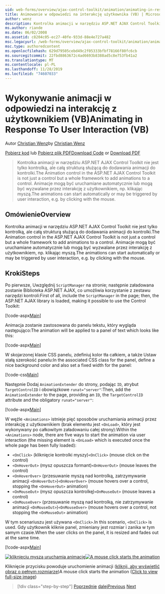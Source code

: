 ```yaml
---
uid: web-forms/overview/ajax-control-toolkit/animation/animating-in-response-to-user-interaction-vb
title: Animowanie w odpowiedzi na interakcję użytkownika (VB) | Microsoft Docs
author: wenz
description: Kontrolka animacji w narzędziu ASP.NET AJAX Control Toolkit nie jest tylko kontrolką, ale całą strukturą służącą do dodawania animacji do kontrolki. Animacje mogą być gwiazdką...
ms.author: riande
ms.date: 06/02/2008
ms.assetid: c8204c05-ec27-40fe-933d-88e4e727a482
msc.legacyurl: /web-forms/overview/ajax-control-toolkit/animation/animating-in-response-to-user-interaction-vb
msc.type: authoredcontent
ms.openlocfilehash: 629d79505cebd49c2f05333bfbf78166f80fc6cb
ms.sourcegitcommit: 22fbd8863672c4ad6693b8388ad5c8e753fb41a2
ms.translationtype: MT
ms.contentlocale: pl-PL
ms.lasthandoff: 11/28/2019
ms.locfileid: "74607033"
---
```

# <a name="animating-in-response-to-user-interaction-vb"></a><span data-ttu-id="cdaf4-104">Wykonywanie animacji w odpowiedzi na interakcję z użytkownikiem (VB)</span><span class="sxs-lookup"><span data-stu-id="cdaf4-104">Animating in Response To User Interaction (VB)</span></span>

<span data-ttu-id="cdaf4-105">Autor [Christian Wenz](https://github.com/wenz)</span><span class="sxs-lookup"><span data-stu-id="cdaf4-105">by [Christian Wenz](https://github.com/wenz)</span></span>

<span data-ttu-id="cdaf4-106">[Pobierz kod](https://download.microsoft.com/download/f/9/a/f9a26acd-8df4-4484-8a18-199e4598f411/Animation6.vb.zip) lub [Pobierz plik PDF](https://download.microsoft.com/download/6/7/1/6718d452-ff89-4d3f-a90e-c74ec2d636a3/animation6VB.pdf)</span><span class="sxs-lookup"><span data-stu-id="cdaf4-106">[Download Code](https://download.microsoft.com/download/f/9/a/f9a26acd-8df4-4484-8a18-199e4598f411/Animation6.vb.zip) or [Download PDF](https://download.microsoft.com/download/6/7/1/6718d452-ff89-4d3f-a90e-c74ec2d636a3/animation6VB.pdf)</span></span>

> <span data-ttu-id="cdaf4-107">Kontrolka animacji w narzędziu ASP.NET AJAX Control Toolkit nie jest tylko kontrolką, ale całą strukturą służącą do dodawania animacji do kontrolki.</span><span class="sxs-lookup"><span data-stu-id="cdaf4-107">The Animation control in the ASP.NET AJAX Control Toolkit is not just a control but a whole framework to add animations to a control.</span></span> <span data-ttu-id="cdaf4-108">Animacje mogą być uruchamiane automatycznie lub mogą być wyzwalane przez interakcję z użytkownikiem, np. klikając myszą.</span><span class="sxs-lookup"><span data-stu-id="cdaf4-108">The animations can start automatically or may be triggered by user interaction, e.g. by clicking with the mouse.</span></span>

## <a name="overview"></a><span data-ttu-id="cdaf4-109">Omówienie</span><span class="sxs-lookup"><span data-stu-id="cdaf4-109">Overview</span></span>

<span data-ttu-id="cdaf4-110">Kontrolka animacji w narzędziu ASP.NET AJAX Control Toolkit nie jest tylko kontrolką, ale całą strukturą służącą do dodawania animacji do kontrolki.</span><span class="sxs-lookup"><span data-stu-id="cdaf4-110">The Animation control in the ASP.NET AJAX Control Toolkit is not just a control but a whole framework to add animations to a control.</span></span> <span data-ttu-id="cdaf4-111">Animacje mogą być uruchamiane automatycznie lub mogą być wyzwalane przez interakcję z użytkownikiem, np. klikając myszą.</span><span class="sxs-lookup"><span data-stu-id="cdaf4-111">The animations can start automatically or may be triggered by user interaction, e.g. by clicking with the mouse.</span></span>

## <a name="steps"></a><span data-ttu-id="cdaf4-112">Kroki</span><span class="sxs-lookup"><span data-stu-id="cdaf4-112">Steps</span></span>

<span data-ttu-id="cdaf4-113">Po pierwsze, Uwzględnij `ScriptManager` na stronie; następnie załadowana zostanie Biblioteka ASP.NET AJAX, co umożliwia korzystanie z zestawu narzędzi kontroli:</span><span class="sxs-lookup"><span data-stu-id="cdaf4-113">First of all, include the `ScriptManager` in the page; then, the ASP.NET AJAX library is loaded, making it possible to use the Control Toolkit:</span></span>

[!code-aspx[Main](animating-in-response-to-user-interaction-vb/samples/sample1.aspx)]

<span data-ttu-id="cdaf4-114">Animacja zostanie zastosowana do panelu tekstu, który wygląda następująco:</span><span class="sxs-lookup"><span data-stu-id="cdaf4-114">The animation will be applied to a panel of text which looks like this:</span></span>

[!code-aspx[Main](animating-in-response-to-user-interaction-vb/samples/sample2.aspx)]

<span data-ttu-id="cdaf4-115">W skojarzonej klasie CSS panelu, zdefiniuj kolor tła całkiem, a także Ustaw stałą szerokość panelu:</span><span class="sxs-lookup"><span data-stu-id="cdaf4-115">In the associated CSS class for the panel, define a nice background color and also set a fixed width for the panel:</span></span>

[!code-css[Main](animating-in-response-to-user-interaction-vb/samples/sample3.css)]

<span data-ttu-id="cdaf4-116">Następnie Dodaj `AnimationExtender` do strony, podając `ID`, atrybut `TargetControlID` i obowiązkowe `runat="server"`:</span><span class="sxs-lookup"><span data-stu-id="cdaf4-116">Then, add the `AnimationExtender` to the page, providing an `ID`, the `TargetControlID` attribute and the obligatory `runat="server"`:</span></span>

[!code-aspx[Main](animating-in-response-to-user-interaction-vb/samples/sample4.aspx)]

<span data-ttu-id="cdaf4-117">W węźle `<Animations>` istnieje pięć sposobów uruchamiania animacji przez interakcję z użytkownikiem (brak elementu jest `<OnLoad>`, który jest wykonywany po całkowitym załadowaniu całej strony):</span><span class="sxs-lookup"><span data-stu-id="cdaf4-117">Within the `<Animations>` node, there are five ways to start the animation via user interaction (the missing element is `<OnLoad>` which is executed once the whole page has been fully loaded):</span></span>

- <span data-ttu-id="cdaf4-118">`<OnClick>` (kliknięcie kontrolki myszy)</span><span class="sxs-lookup"><span data-stu-id="cdaf4-118">`<OnClick>` (mouse click on the control)</span></span>
- <span data-ttu-id="cdaf4-119">`<OnHoverOut>` (mysz opuszcza formant)</span><span class="sxs-lookup"><span data-stu-id="cdaf4-119">`<OnHoverOut>` (mouse leaves the control)</span></span>
- <span data-ttu-id="cdaf4-120">`<OnHoverOver>` (przesuwanie myszą nad kontrolką, zatrzymywanie animacji `<OnHoverOut>`)</span><span class="sxs-lookup"><span data-stu-id="cdaf4-120">`<OnHoverOver>` (mouse hovers over a control, stopping the `<OnHoverOut>` animation)</span></span>
- <span data-ttu-id="cdaf4-121">`<OnMouseOut>` (mysz opuszcza kontrolkę)</span><span class="sxs-lookup"><span data-stu-id="cdaf4-121">`<OnMouseOut>` (mouse leaves a control)</span></span>
- <span data-ttu-id="cdaf4-122">`<OnMouseOver>` (przesuwanie myszą nad kontrolką, nie zatrzymywanie animacji `<OnMouseOut>`)</span><span class="sxs-lookup"><span data-stu-id="cdaf4-122">`<OnMouseOver>` (mouse hovers over a control, not stopping the `<OnMouseOut>` animation)</span></span>

<span data-ttu-id="cdaf4-123">W tym scenariuszu jest używana `<OnClick>`.</span><span class="sxs-lookup"><span data-stu-id="cdaf4-123">In this scenario, `<OnClick>` is used.</span></span> <span data-ttu-id="cdaf4-124">Gdy użytkownik kliknie panel, zmieniany jest rozmiar i zanika w tym samym czasie.</span><span class="sxs-lookup"><span data-stu-id="cdaf4-124">When the user clicks on the panel, it is resized and fades out at the same time.</span></span>

[!code-aspx[Main](animating-in-response-to-user-interaction-vb/samples/sample5.aspx)]

<span data-ttu-id="cdaf4-125">[![kliknięciu myszą uruchamia animację](animating-in-response-to-user-interaction-vb/_static/image2.png)](animating-in-response-to-user-interaction-vb/_static/image1.png)</span><span class="sxs-lookup"><span data-stu-id="cdaf4-125">[![A mouse click starts the animation](animating-in-response-to-user-interaction-vb/_static/image2.png)](animating-in-response-to-user-interaction-vb/_static/image1.png)</span></span>

<span data-ttu-id="cdaf4-126">Kliknięcie przycisku powoduje uruchomienie animacji ([kliknij, aby wyświetlić obraz o pełnym rozmiarze](animating-in-response-to-user-interaction-vb/_static/image3.png))</span><span class="sxs-lookup"><span data-stu-id="cdaf4-126">A mouse click starts the animation ([Click to view full-size image](animating-in-response-to-user-interaction-vb/_static/image3.png))</span></span>

> [!div class="step-by-step"]
> <span data-ttu-id="cdaf4-127">[Poprzednie](picking-one-animation-out-of-a-list-vb.md)
> [dalej](disabling-actions-during-animation-vb.md)</span><span class="sxs-lookup"><span data-stu-id="cdaf4-127">[Previous](picking-one-animation-out-of-a-list-vb.md)
[Next](disabling-actions-during-animation-vb.md)</span></span>
